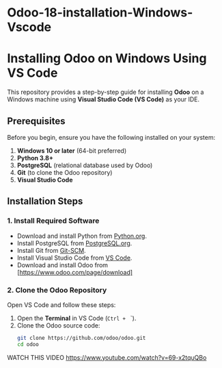 # Odoo-18-installation-Windows-Vscode
# Installing Odoo on Windows Using VS Code  

This repository provides a step-by-step guide for installing **Odoo** on a Windows machine using **Visual Studio Code (VS Code)** as your IDE.  

## Prerequisites  

Before you begin, ensure you have the following installed on your system:  
1. **Windows 10 or later** (64-bit preferred)  
2. **Python 3.8+**  
3. **PostgreSQL** (relational database used by Odoo)  
4. **Git** (to clone the Odoo repository)  
5. **Visual Studio Code**  

## Installation Steps  

### 1. Install Required Software  
- Download and install Python from [Python.org](https://www.python.org/).  
- Install PostgreSQL from [PostgreSQL.org](https://www.postgresql.org/download/).  
- Install Git from [Git-SCM](https://git-scm.com/).  
- Install Visual Studio Code from [VS Code](https://code.visualstudio.com/).
- Download and install Odoo from [https://www.odoo.com/page/download]

### 2. Clone the Odoo Repository  
Open VS Code and follow these steps:  
1. Open the **Terminal** in VS Code (`Ctrl + ` `).  
2. Clone the Odoo source code:  
   ```bash  
   git clone https://github.com/odoo/odoo.git  
   cd odoo

WATCH THIS VIDEO
https://www.youtube.com/watch?v=69-x2tquQBo
